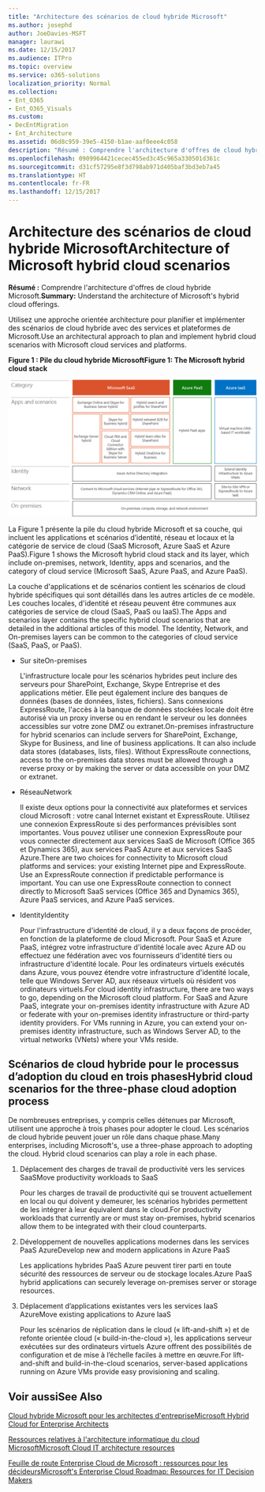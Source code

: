 ```yaml
---
title: "Architecture des scénarios de cloud hybride Microsoft"
ms.author: josephd
author: JoeDavies-MSFT
manager: laurawi
ms.date: 12/15/2017
ms.audience: ITPro
ms.topic: overview
ms.service: o365-solutions
localization_priority: Normal
ms.collection:
- Ent_O365
- Ent_O365_Visuals
ms.custom:
- DecEntMigration
- Ent_Architecture
ms.assetid: 06d8c959-39e5-4150-b1ae-aaf0eee4c058
description: "Résumé : Comprendre l'architecture d'offres de cloud hybride Microsoft."
ms.openlocfilehash: 0909964421cecec455ed3c45c965a330501d361c
ms.sourcegitcommit: d31cf57295e8f3d798ab971d405baf3bd3eb7a45
ms.translationtype: HT
ms.contentlocale: fr-FR
ms.lasthandoff: 12/15/2017
---
```

# <a name="architecture-of-microsoft-hybrid-cloud-scenarios"></a><span data-ttu-id="e3f5e-103">Architecture des scénarios de cloud hybride Microsoft</span><span class="sxs-lookup"><span data-stu-id="e3f5e-103">Architecture of Microsoft hybrid cloud scenarios</span></span>

 <span data-ttu-id="e3f5e-104">**Résumé :** Comprendre l'architecture d'offres de cloud hybride Microsoft.</span><span class="sxs-lookup"><span data-stu-id="e3f5e-104">**Summary:** Understand the architecture of Microsoft's hybrid cloud offerings.</span></span>
  
<span data-ttu-id="e3f5e-105">Utilisez une approche orientée architecture pour planifier et implémenter des scénarios de cloud hybride avec des services et plateformes de Microsoft.</span><span class="sxs-lookup"><span data-stu-id="e3f5e-105">Use an architectural approach to plan and implement hybrid cloud scenarios with Microsoft cloud services and platforms.</span></span>
  
<span data-ttu-id="e3f5e-106">**Figure 1 : Pile du cloud hybride Microsoft**</span><span class="sxs-lookup"><span data-stu-id="e3f5e-106">**Figure 1: The Microsoft hybrid cloud stack**</span></span>

![Pile du cloud hybride Microsoft](images/Hybrid_Poster/Hybrid_Cloud_Stack.png)
  
<span data-ttu-id="e3f5e-108">La Figure 1 présente la pile du cloud hybride Microsoft et sa couche, qui incluent les applications et scénarios d’identité, réseau et locaux et la catégorie de service de cloud (SaaS Microsoft, Azure SaaS et Azure PaaS).</span><span class="sxs-lookup"><span data-stu-id="e3f5e-108">Figure 1 shows the Microsoft hybrid cloud stack and its layer, which include on-premises, network, Identity, apps and scenarios, and the category of cloud service (Microsoft SaaS, Azure PaaS, and Azure PaaS).</span></span>
  
<span data-ttu-id="e3f5e-p101">La couche d'applications et de scénarios contient les scénarios de cloud hybride spécifiques qui sont détaillés dans les autres articles de ce modèle. Les couches locales, d'identité et réseau peuvent être communes aux catégories de service de cloud (SaaS, PaaS ou IaaS).</span><span class="sxs-lookup"><span data-stu-id="e3f5e-p101">The Apps and scenarios layer contains the specific hybrid cloud scenarios that are detailed in the additional articles of this model. The Identity, Network, and On-premises layers can be common to the categories of cloud service (SaaS, PaaS, or PaaS).</span></span>
  
- <span data-ttu-id="e3f5e-111">Sur site</span><span class="sxs-lookup"><span data-stu-id="e3f5e-111">On-premises</span></span>
    
    <span data-ttu-id="e3f5e-p102">L'infrastructure locale pour les scénarios hybrides peut inclure des serveurs pour SharePoint, Exchange, Skype Entreprise et des applications métier. Elle peut également inclure des banques de données (bases de données, listes, fichiers). Sans connexions ExpressRoute, l'accès à la banque de données stockées locale doit être autorisé via un proxy inverse ou en rendant le serveur ou les données accessibles sur votre zone DMZ ou extranet.</span><span class="sxs-lookup"><span data-stu-id="e3f5e-p102">On-premises infrastructure for hybrid scenarios can include servers for SharePoint, Exchange, Skype for Business, and line of business applications. It can also include data stores (databases, lists, files). Without ExpressRoute connections, access to the on-premises data stores must be allowed through a reverse proxy or by making the server or data accessible on your DMZ or extranet.</span></span>
    
- <span data-ttu-id="e3f5e-115">Réseau</span><span class="sxs-lookup"><span data-stu-id="e3f5e-115">Network</span></span>
    
    <span data-ttu-id="e3f5e-p103">Il existe deux options pour la connectivité aux plateformes et services cloud Microsoft : votre canal Internet existant et ExpressRoute. Utilisez une connexion ExpressRoute si des performances prévisibles sont importantes. Vous pouvez utiliser une connexion ExpressRoute pour vous connecter directement aux services SaaS de Microsoft (Office 365 et Dynamics 365), aux services PaaS Azure et aux services SaaS Azure.</span><span class="sxs-lookup"><span data-stu-id="e3f5e-p103">There are two choices for connectivity to Microsoft cloud platforms and services: your existing Internet pipe and ExpressRoute. Use an ExpressRoute connection if predictable performance is important. You can use one ExpressRoute connection to connect directly to Microsoft SaaS services (Office 365 and Dynamics 365), Azure PaaS services, and Azure PaaS services.</span></span>
    
- <span data-ttu-id="e3f5e-119">Identity</span><span class="sxs-lookup"><span data-stu-id="e3f5e-119">Identity</span></span>
    
    <span data-ttu-id="e3f5e-p104">Pour l'infrastructure d'identité de cloud, il y a deux façons de procéder, en fonction de la plateforme de cloud Microsoft. Pour SaaS et Azure PaaS, intégrez votre infrastructure d'identité locale avec Azure AD ou effectuez une fédération avec vos fournisseurs d'identité tiers ou infrastructure d'identité locale. Pour les ordinateurs virtuels exécutés dans Azure, vous pouvez étendre votre infrastructure d'identité locale, telle que Windows Server AD, aux réseaux virtuels où résident vos ordinateurs virtuels.</span><span class="sxs-lookup"><span data-stu-id="e3f5e-p104">For cloud identity infrastructure, there are two ways to go, depending on the Microsoft cloud platform. For SaaS and Azure PaaS, integrate your on-premises identity infrastructure with Azure AD or federate with your on-premises identity infrastructure or third-party identity providers. For VMs running in Azure, you can extend your on-premises identity infrastructure, such as Windows Server AD, to the virtual networks (VNets) where your VMs reside.</span></span>
    
## <a name="hybrid-cloud-scenarios-for-the-three-phase-cloud-adoption-process"></a><span data-ttu-id="e3f5e-123">Scénarios de cloud hybride pour le processus d’adoption du cloud en trois phases</span><span class="sxs-lookup"><span data-stu-id="e3f5e-123">Hybrid cloud scenarios for the three-phase cloud adoption process</span></span>

<span data-ttu-id="e3f5e-p105">De nombreuses entreprises, y compris celles détenues par Microsoft, utilisent une approche à trois phases pour adopter le cloud. Les scénarios de cloud hybride peuvent jouer un rôle dans chaque phase.</span><span class="sxs-lookup"><span data-stu-id="e3f5e-p105">Many enterprises, including Microsoft's, use a three-phase approach to adopting the cloud. Hybrid cloud scenarios can play a role in each phase.</span></span>
  
1. <span data-ttu-id="e3f5e-126">Déplacement des charges de travail de productivité vers les services SaaS</span><span class="sxs-lookup"><span data-stu-id="e3f5e-126">Move productivity workloads to SaaS</span></span>
    
    <span data-ttu-id="e3f5e-127">Pour les charges de travail de productivité qui se trouvent actuellement en local ou qui doivent y demeurer, les scénarios hybrides permettent de les intégrer à leur équivalent dans le cloud.</span><span class="sxs-lookup"><span data-stu-id="e3f5e-127">For productivity workloads that currently are or must stay on-premises, hybrid scenarios allow them to be integrated with their cloud counterparts.</span></span>
    
2. <span data-ttu-id="e3f5e-128">Développement de nouvelles applications modernes dans les services PaaS Azure</span><span class="sxs-lookup"><span data-stu-id="e3f5e-128">Develop new and modern applications in Azure PaaS</span></span>
    
    <span data-ttu-id="e3f5e-129">Les applications hybrides PaaS Azure peuvent tirer parti en toute sécurité des ressources de serveur ou de stockage locales.</span><span class="sxs-lookup"><span data-stu-id="e3f5e-129">Azure PaaS hybrid applications can securely leverage on-premises server or storage resources.</span></span>
    
3. <span data-ttu-id="e3f5e-130">Déplacement d’applications existantes vers les services IaaS Azure</span><span class="sxs-lookup"><span data-stu-id="e3f5e-130">Move existing applications to Azure IaaS</span></span>
    
    <span data-ttu-id="e3f5e-131">Pour les scénarios de réplication dans le cloud (« lift-and-shift ») et de refonte orientée cloud (« build-in-the-cloud »), les applications serveur exécutées sur des ordinateurs virtuels Azure offrent des possibilités de configuration et de mise à l’échelle faciles à mettre en œuvre.</span><span class="sxs-lookup"><span data-stu-id="e3f5e-131">For lift-and-shift and build-in-the-cloud scenarios, server-based applications running on Azure VMs provide easy provisioning and scaling.</span></span>
    
## <a name="see-also"></a><span data-ttu-id="e3f5e-132">Voir aussi</span><span class="sxs-lookup"><span data-stu-id="e3f5e-132">See Also</span></span>

[<span data-ttu-id="e3f5e-133">Cloud hybride Microsoft pour les architectes d'entreprise</span><span class="sxs-lookup"><span data-stu-id="e3f5e-133">Microsoft Hybrid Cloud for Enterprise Architects</span></span>](microsoft-hybrid-cloud-for-enterprise-architects.md)
  
[<span data-ttu-id="e3f5e-134">Ressources relatives à l'architecture informatique du cloud Microsoft</span><span class="sxs-lookup"><span data-stu-id="e3f5e-134">Microsoft Cloud IT architecture resources</span></span>](microsoft-cloud-it-architecture-resources.md)

[<span data-ttu-id="e3f5e-135">Feuille de route Enterprise Cloud de Microsoft : ressources pour les décideurs</span><span class="sxs-lookup"><span data-stu-id="e3f5e-135">Microsoft's Enterprise Cloud Roadmap: Resources for IT Decision Makers</span></span>](https://sway.com/FJ2xsyWtkJc2taRD)



